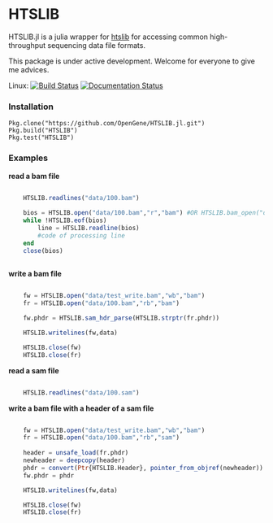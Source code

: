 # HTSLIB
HTSLIB.jl is a julia wrapper for [htslib](https://github.com/samtools/htslib) for accessing common high-throughput sequencing data file formats.

This package is under active development. Welcome for everyone to give me advices.

Linux: [![Build Status](https://travis-ci.org/OpenGene/HTSLIB.jl.svg?branch=master)](https://travis-ci.org/OpenGene/HTSLIB.jl)
[![Documentation Status](http://readthedocs.org/projects/htslibjl/badge/?version=latest)](http://htslibjl.readthedocs.org/en/latest/?badge=latest)

### Installation

	Pkg.clone("https://github.com/OpenGene/HTSLIB.jl.git")
	Pkg.build("HTSLIB")
	Pkg.test("HTSLIB")

### Examples
**read a bam file**
```Julia

	HTSLIB.readlines("data/100.bam")
	
	bios = HTSLIB.open("data/100.bam","r","bam") #OR HTSLIB.bam_open("data/100.bam","r")
	while !HTSLIB.eof(bios)
		line = HTSLIB.readline(bios)
		#code of processing line
	end
	close(bios)
	
```
**write a bam file**
```Julia

	fw = HTSLIB.open("data/test_write.bam","wb","bam")
	fr = HTSLIB.open("data/100.bam","rb","bam")

	fw.phdr = HTSLIB.sam_hdr_parse(HTSLIB.strptr(fr.phdr))

	HTSLIB.writelines(fw,data)

	HTSLIB.close(fw)
	HTSLIB.close(fr)
```
**read a sam file**

```Julia

	HTSLIB.readlines("data/100.sam")
```
**write a bam file with a header of a sam file**

```Julia

	fw = HTSLIB.open("data/test_write.bam","wb","bam")
	fr = HTSLIB.open("data/100.bam","rb","sam")
	
	header = unsafe_load(fr.phdr)
	newheader = deepcopy(header)
	phdr = convert(Ptr{HTSLIB.Header}, pointer_from_objref(newheader))
	fw.phdr = phdr

	HTSLIB.writelines(fw,data)

	HTSLIB.close(fw)
	HTSLIB.close(fr)
	
```

